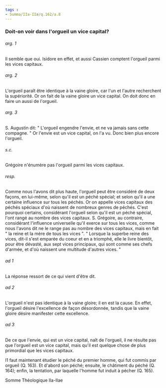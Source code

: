 ```yaml
---
tags : 
- Summa/IIa-IIæ/q.162/a.8
---
```


### Doit-on voir dans l'orgueil un vice capital?

###### arg. 1
Il semble que oui. Isidore en effet, et aussi Cassien comptent l'orgueil parmi les vices capitaux. 

###### arg. 2
L'orgueil paraît être identique à la vaine gloire, car l'un et l'autre recherchent la supériorité. Or on fait de la vaine gloire un vice capital. On doit donc en faire un aussi de l'orgueil. 

###### arg. 3
S. Augustin dit: " L'orgueil engendre l'envie, et ne va jamais sans cette compagne. " Or l'envie est un vice capital, on l'a vu. Donc bien plus encore l'orgueil. 

###### s.c.
Grégoire n'énumère pas l'orgueil parmi les vices capitaux. 

###### resp.
Comme nous l'avons dit plus haute, l'orgueil peut être considéré de deux façons, en lui-même, selon qu'il est un péché spécial; et selon qu'il a une certaine influence sur tous les péchés. Or on appelle vices capitaux des péchés spéciaux d'où naissent de nombreux genres de péchés. C'est pourquoi certains, considérant l'orgueil selon qu'il est un péché spécial, l'ont rangé au nombre des vices capitaux. S. Grégoire, au contraire, considérant l'influence universelle qu'il exerce sur tous les vices, comme nous l'avons dit ne le range pas au nombre des vices capitaux, mais en fait " la reine et la mère de tous les vices ". " Lorsque la superbe reine des vices, dit-il s'est emparée du coeur et en a triomphé, elle le livre bientôt, pour être dévasté, aux sept vices principaux, qui sont comme ses chefs d'armée, et d'où naissent une multitude d'autres vices. " 

###### ad 1
La réponse ressort de ce qui vient d'être dit. 

###### ad 2
L'orgueil n'est pas identique à la vaine gloire; il en est la cause. En effet, l'orgueil désire l'excellence de façon désordonnée, tandis que la vaine gloire désire manifester cette excellence. 

###### ad 3
De ce que l'envie, qui est un vice capital, naît de l'orgueil, il ne résulte pas que l'orgueil est un vice capital, mais qu'il est quelque chose de plus primordial que les vices capitaux. 

I1 faut maintenant étudier le péché du premier homme, qui fut commis par orgueil (Q. 163). Et d'abord son péché; ensuite, le châtiment du péché (Q. 164); enfin, la tentation, par laquelle l'homme fut induit à pécher (Q. 165). 

Somme Théologique IIa-IIae 

